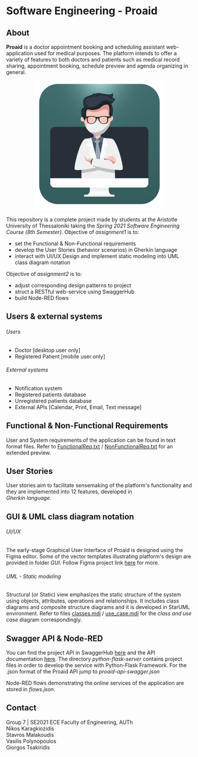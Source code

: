 # Software Engineering - Proaid
## About
**Proaid** is a doctor appointment booking and scheduling assistant web-application used for medical purposes. The platform intends to offer a variety of features to both doctors and patients such as medical record sharing, appointment booking, schedule preview and agenda organizing in general. 
         
<p align="center">
  <img src="https://github.com/OxymoroVP/Proaid/blob/main/images/logo.png" width="350" height="350" />
</p>

This repository is a complete project made by students at the Aristotle University of Thessaloniki taking the *Spring 2021 Software Engineering Course (8th Semester)*. Objective of *assignment1* is to:
* set the Functional & Non-Functional requirements 
* develop the User Stories (behavior scenarios) in Gherkin language 
* interact with UI/UX Design and implement static modeling into UML class diagram notation

Objective of *assignment2* is to:
* adjust corresponding design patterns to project 
* struct a RESTful web-service using SwaggerHub
* build Node-RED flows 

## Users & external systems
###### Users
* Doctor [desktop user only]
* Registered Patient [mobile user only]
###### External systems
* Notification system
* Registered patients database 
* Unregistered patients database
* External APIs [Calendar, Print, Email, Text message]

## Functional & Non-Functional Requirements
User and System requirements of the application can be found in text format files. Refer to [FunctionalReq.txt](https://github.com/OxymoroVP/Proaid/blob/main/FunctionalReq.txt) / 
[NonFunctionalReq.txt](https://github.com/OxymoroVP/Proaid/blob/main/NonFunctionalReq.txt) for an extended preview.

## User Stories 
User stories aim to facilitate sensemaking of the platform's functionality and they are implemented into 12 features, developed in <br/>*Gherkin language*.


## GUI & UML class diagram notation
###### UI/UX
The early-stage Graphical User Interface of Proaid is designed using the Figma editor. Some of the vector templates illustrating platform's design are provided in folder *GUI*.
Follow Figma project link [here](https://www.figma.com/file/kZ3lZFH6XMoVevtMztTlK2/Desktop-feel-(LOGIN)?node-id=0%3A1) for more.
###### UML - Static modeling
Structural (or Static) view emphasizes the static structure of the system using objects, attributes, operations and relationships. It includes class diagrams and composite structure diagrams and it is developed in StarUML environment. Refer to files [classes.mdj](https://github.com/OxymoroVP/Proaid/blob/main/UML/classes.mdj) / [use_case.mdj](https://github.com/OxymoroVP/Proaid/blob/main/UML/use_case.mdj) for the *class and use case* diagram correspondingly.  


## Swagger API & Node-RED
You can find the project API in SwaggerHub [here](https://app.swaggerhub.com/apis/Omada-Ergasias-7/Proaid/1.14.2#/) and the API documentation [here](https://app.swaggerhub.com/apis-docs/Omada-Ergasias-7/Proaid/1.14.2#/). The directory *python-flask-server* contains project files in order to develop the service with Python-Flask Framework. For the .json format of the Proaid API jump to *proaid-api-swagger.json*

Node-RED flows demonstrating the online services of the application are stored in *flows.json*.
 

## Contact
Group 7 | SE2021 ECE Faculty of Engineering, AUTh<br/>
Nikos Karagkiozidis<br/>
Stavros Malakoudis<br/>
Vasilis Polynopoulos<br/>
Giorgos Tsakiridis<br/>
 


